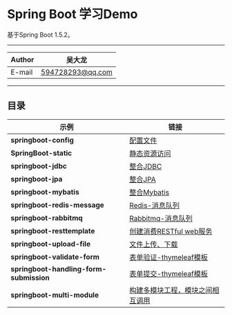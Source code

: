 Spring Boot 学习Demo
===========================
基于Spring Boot 1.5.2。

****

|Author|吴大龙|
|---|---
|E-mail|594728293@qq.com


****
## 目录
|示例|链接
|----|-----
|**springboot-config**|[配置文件](/springboot-config)|
|**SpringBoot-static**|[静态资源访问](/SpringBoot-static)|
|**springboot-jdbc**|[整合JDBC](/springboot-jdbc)|
|**springboot-jpa**|[整合JPA](/springboot-jpa)|
|**springboot-mybatis**|[整合Mybatis](/springboot-mybatis)|
|**springboot-redis-message**|[Redis-消息队列](/springboot-redis-message)|
|**springboot-rabbitmq**|[Rabbitmq-消息队列](/springboot-rabbitmq)|
|**springboot-resttemplate**|[创建消费RESTful web服务](/springboot-resttemplate)|
|**springboot-upload-file**|[文件上传、下载](/springboot-upload-file)|
|**springboot-validate-form**|[表单验证-thymeleaf模板](/springboot-validate-form)|
|**springboot-handling-form-submission**|[表单提交-thymeleaf模板](/springboot-handling-form-submission)|
|**springboot-multi-module**|[构建多模块工程，模块之间相互调用](/springboot-multi-module)|
